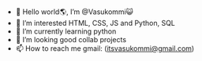 - 👋 Hello world🌎, I’m @Vasukommi😺
- 👀 I’m interested HTML, CSS, JS and Python, SQL
- 🌱 I’m currently learning python
- 💞️ I’m looking good collab projects
- 📫 How to reach me gmail: (itsvasukommi@gmail.com)

<!---
Vasukommi/Vasukommi is a ✨ special ✨ repository because its `README.md` (this file) appears on your GitHub profile.
You can click the Preview link to take a look at your changes.
--->
